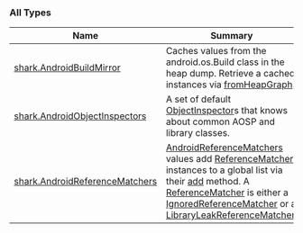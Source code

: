 

### All Types

| Name | Summary |
|---|---|
| [shark.AndroidBuildMirror](../shark/-android-build-mirror/index.md) | Caches values from the android.os.Build class in the heap dump. Retrieve a cached instances via [fromHeapGraph](../shark/-android-build-mirror/from-heap-graph.md). |
| [shark.AndroidObjectInspectors](../shark/-android-object-inspectors/index.md) | A set of default [ObjectInspector](#)s that knows about common AOSP and library classes. |
| [shark.AndroidReferenceMatchers](../shark/-android-reference-matchers/index.md) | [AndroidReferenceMatchers](../shark/-android-reference-matchers/index.md) values add [ReferenceMatcher](#) instances to a global list via their [add](#) method. A [ReferenceMatcher](#) is either a [IgnoredReferenceMatcher](#) or a [LibraryLeakReferenceMatcher](#). |
